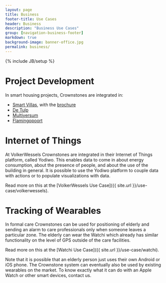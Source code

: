 ```yaml
---
layout: page
title: Business
footer-title: Use Cases
header: Business
description: "Business Use Cases"
group: [navigation-business-footer]
markdown: true
background-image: banner-office.jpg
permalink: business/
---
```

{% include JB/setup %}

# Project Development

In smart housing projects, Crownstones are integrated in:

* [Smart Villas](https://www.smartvillas.nl/), with the [brochure](https://www.nieuwbouwinschrijving.nl/Assets/Brochures/brochure4203881.pdf)
* [De Tulp](https://wonenindetulp.nl/)
* [Multiversum](http://www.woneninhetmultiversum.nl/)
* [Flamingopoort](https://flamingopoort.nl/)

# Internet of Things

At VolkerWessels Crownstones are integrated in their Internet of Things platform, called Yodiwo. This enables data
to come in about energy consumption, about the presence of people, and about the use of the building in general.
It is possible to use the Yodiwo platform to couple data with actions or to populate visualizations with data.

Read more on this at the [VolkerWessels Use Case]({{ site.url }}/use-case/volkerwessels).

# Tracking of Wearables

In formal care Crownstones can be used for positioning of elderly and sending an alarm to care professionals only
when someone leaves a particular zone. The elderly can wear the Watchi which already has similar functionality 
on the level of GPS outside of the care facilities. 

Read more on this at the [Watchi Use Case]({{ site.url }}/use-case/watchi).

Note that it is possible that an elderly person just uses their own Android or iOS phone. The Crownstone system can
eventually also be used by existing wearables on the market. To know exactly what it can do with an Apple Watch or
other smart devices, contact us.

